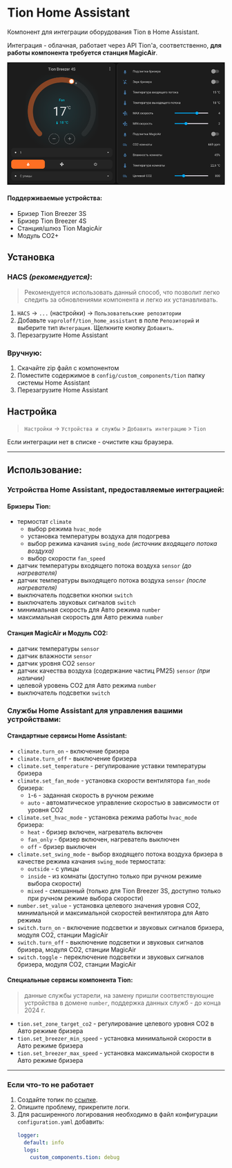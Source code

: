 # Tion Home Assistant

Компонент для интеграции оборудования Tion в Home Assistant.

Интеграция - облачная, работает через API Tion'а, соответственно, **для работы компонента требуется станция MagicAir**.

![screenshot.png](docs%2Fscreenshot.png)

#### Поддерживаемые устройства:
* Бризер Tion Breezer 3S
* Бризер Tion Breezer 4S
* Станция/шлюз Tion MagicAir
* Модуль CO2+

## Установка

### HACS _(рекомендуется)_:
> Рекомендуется использовать данный способ, что позволит легко следить за обновлениями компонента и легко их устанавливать.
1. `HACS` -> `...` (настройки) -> `Пользовательские репозитории` 
2. Добавьте `vaproloff/tion_home_assistant` в поле `Репозиторий` и выберите тип `Интеграция`. Щелкните кнопку `Добавить`.
3. Перезагрузите Home Assistant

### Вручную:
1. Скачайте zip файл с компонентом
2. Поместите содержимое в `config/custom_components/tion` папку системы Home Assistant
3. Перезагрузите Home Assistant

## Настройка
> `Настройки` -> `Устройства и службы` > `Добавить интеграцию` > `Tion`

Если интеграции нет в списке - очистите кэш браузера.

---
## Использование:
### Устройства Home Assistant, предоставляемые интеграцией:
#### Бризеры Tion:
- термостат `climate`
  - выбор режима `hvac_mode`
  - установка температуры воздуха для подогрева
  - выбор режима качания `swing_mode` _(источник входящего потока воздуха)_
  - выбор скорости `fan_speed`
- датчик температуры входящего потока воздуха `sensor` _(до нагревателя)_
- датчик температуры выходящего потока воздуха `sensor` _(после нагревателя)_
- выключатель подсветки кнопки `switch`
- выключатель звуковых сигналов `switch`
- минимальная скорость для Авто режима `number`
- максимальная скорость для Авто режима `number`

#### Станция MagicAir и Модуль CO2:
- датчик температуры `sensor`
- датчик влажности `sensor`
- датчик уровня CO2 `sensor`
- датчик качества воздуха (содержание частиц PM25) `sensor` _(при наличии)_
- целевой уровень CO2 для Авто режима `number`
- выключатель подсветки `switch`

### Службы Home Assistant для управления вашими устройствами:
#### Стандартные сервисы Home Assistant:
* `climate.turn_on` - включение бризера
* `climate.turn_off` - выключение бризера
* `climate.set_temperature` - регулирование уставки температуры бризера
* `climate.set_fan_mode` - установка скорости вентилятора `fan_mode` бризера:
  - `1`-`6` - заданная скорость в ручном режиме
  - `auto` - автоматическое управление скоростью в зависимости от уровня CO2
* `climate.set_hvac_mode` - установка режима работы `hvac_mode` бризера:
  - `heat` - бризер включен, нагреватель включен
  - `fan_only` - бризер включен, нагреватель выключен
  - `off` - бризер выключен
* `climate.set_swing_mode` - выбор входящего потока воздуха бризера в качестве режима качания `swing_mode` термостата:
  - `outside` - с улицы
  - `inside` - из комнаты (доступно только при ручном режиме выбора скорости)
  - `mixed` - смешанный (только для Tion Breezer 3S, доступно только при ручном режиме выбора скорости)
* `number.set_value` - установка целевого значения уровня CO2, минимальной и максимальной скоростей вентилятора для Авто режима
* `switch.turn_on` - включение подсветки и звуковых сигналов бризера, модуля CO2, станции MagicAir
* `switch.turn_off` - выключение подсветки и звуковых сигналов бризера, модуля CO2, станции MagicAir
* `switch.toggle` - переключение подсветки и звуковых сигналов бризера, модуля CO2, станции MagicAir

#### Специальные сервисы компонента Tion:
> данные службы устарели, на замену пришли соответствующие устройства в домене `number`,
> поддержка данных служб - до конца 2024 г.
* `tion.set_zone_target_co2` - регулирование целевого уровня CO2 в Авто режиме бризера
* `tion.set_breezer_min_speed` - установка минимальной скорости в Авто режиме бризера
* `tion.set_breezer_max_speed` - установка максимальной скорости в Авто режиме бризера

---
### Если что-то не работает
1. Создайте топик по [ссылке](https://github.com/vaproloff/tion_home_assistant/issues/new).
2. Опишите проблему, прикрепите логи.
3. Для расширенного логирования необходимо в файл конфигурации `configuration.yaml` добавить:
    ```yaml
    logger:
      default: info
      logs:
        custom_components.tion: debug
    ```
